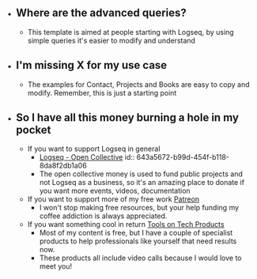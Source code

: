 - ## Where are the advanced queries?
	- This template is aimed at people starting with Logseq, by using simple queries it's easier to modify and understand
- ## I'm missing X for my use case
	- The examples for Contact, Projects and Books are easy to copy and modify. Remember, this is just a starting point
- ## So I have all this money burning a hole in my pocket
	- If you want to support Logseq in general
		- [Logseq - Open Collective](https://opencollective.com/logseq)
		  id:: 643a5672-b99d-454f-b118-8da8f2db1a06
		- The open collective money is used to fund public projects and not Logseq as a business, so it's an amazing place to donate if you want more events, videos, documentation
	- If you want to support more of my free work [Patreon](https://www.patreon.com/toolsontech)
		- I won't stop making free resources, but your help funding my coffee addiction is always appreciated.
	- If you want something cool in return [Tools on Tech Products](https://www.toolsontech.com/products)
		- Most of my content is free, but I have a couple of specialist products to help professionals like yourself that need results now.
		- These products all include video calls because I would love to meet you!
